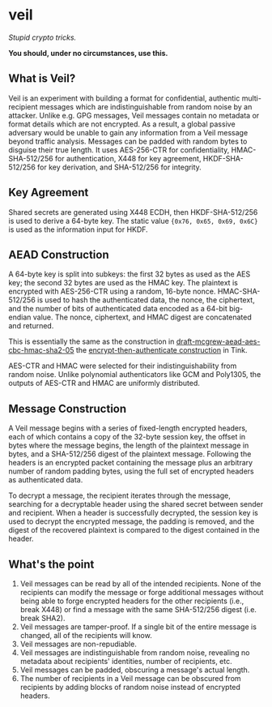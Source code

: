 # veil

_Stupid crypto tricks._

**You should, under no circumstances, use this.**

## What is Veil?

Veil is an experiment with building a format for confidential, authentic multi-recipient messages
which are indistinguishable from random noise by an attacker. Unlike e.g. GPG messages, Veil
messages contain no metadata or format details which are not encrypted. As a result, a global
passive adversary would be unable to gain any information from a Veil message beyond traffic
analysis. Messages can be padded with random bytes to disguise their true length. It uses
AES-256-CTR for confidentiality, HMAC-SHA-512/256 for authentication, X448 for key agreement,
HKDF-SHA-512/256 for key derivation, and SHA-512/256 for integrity.

## Key Agreement

Shared secrets are generated using X448 ECDH, then HKDF-SHA-512/256 is used to derive a 64-byte key.
The static value `{0x76, 0x65, 0x69, 0x6C}` is used as the information input for HKDF.

## AEAD Construction

A 64-byte key is split into subkeys: the first 32 bytes as used as the AES key; the second 32 bytes
are used as the HMAC key. The plaintext is encrypted with AES-256-CTR using a random, 16-byte nonce.
HMAC-SHA-512/256 is used to hash the authenticated data, the nonce, the ciphertext, and the number
of bits of authenticated data encoded as a 64-bit big-endian value. The nonce, ciphertext, and HMAC
digest are concatenated and returned.

This is essentially the same as the construction in
[draft-mcgrew-aead-aes-cbc-hmac-sha2-05](https://www.ietf.org/archive/id/draft-mcgrew-aead-aes-cbc-hmac-sha2-05.txt)
the [encrypt-then-authenticate
construction](https://github.com/google/tink/blob/master/java/src/main/java/com/google/crypto/tink/subtle/EncryptThenAuthenticate.java)
in Tink.

AES-CTR and HMAC were selected for their indistinguishability from random noise. Unlike polynomial
authenticators like GCM and Poly1305, the outputs of AES-CTR and HMAC are uniformly distributed.

## Message Construction

A Veil message begins with a series of fixed-length encrypted headers, each of which contains a copy
of the 32-byte session key, the offset in bytes where the message begins, the length of the
plaintext message in bytes, and a SHA-512/256 digest of the plaintext message. Following the headers
is an encrypted packet containing the message plus an arbitrary number of random padding bytes,
using the full set of encrypted headers as authenticated data.

To decrypt a message, the recipient iterates through the message, searching for a decryptable header
using the shared secret between sender and recipient. When a header is successfully decrypted, the
session key is used to decrypt the encrypted message, the padding is removed, and the digest of the
recovered plaintext is compared to the digest contained in the header.

## What's the point

1. Veil messages can be read by all of the intended recipients. None of the recipients can modify
   the message or forge additional messages without being able to forge encrypted headers for the
   other recipients (i.e., break X448) or find a message with the same SHA-512/256 digest (i.e. 
   break SHA2).
2. Veil messages are tamper-proof. If a single bit of the entire message is changed, all of the
   recipients will know.
3. Veil messages are non-repudiable.
4. Veil messages are indistinguishable from random noise, revealing no metadata about recipients'
   identities, number of recipients, etc.
5. Veil messages can be padded, obscuring a message's actual length.
6. The number of recipients in a Veil message can be obscured from recipients by adding blocks of 
   random noise instead of encrypted headers.
